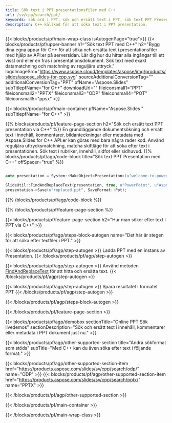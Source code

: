 ```yaml
---
title: Sök text i PPT presentationsfiler med C++
url: /sv/cpp/search/ppt/
keywords: sök ord i PPT, sök och ersätt text i PPT, sök text PPT Presentation
description: C++ källkod för att söka text i PPT presentation.
---
```


{{< blocks/products/pf/main-wrap-class isAutogenPage="true">}}
{{< blocks/products/pf/upper-banner h1="Sök text PPT med C++" h2="Bygg dina egna appar för C++ för att söka och ersätta text i presentationsfiler med hjälp av API:er på serversidan. Lär dig hur du hittar alla ingångar till ett visst ord eller en fras i presentationsdokument. Sök text med exakt datamatchning och matchning av reguljära uttryck." logoImageSrc="https://www.aspose.cloud/templates/aspose/img/products/slides/aspose_slides-for-cpp.svg" sourceAdditionalConversionTag="" additionalConversionTag="PPT" pfName="Aspose.Slides" subTitlepfName="for C++" downloadUrl="" fileiconsmall1="PPT" fileiconsmall2="PPTX" fileiconsmall3="ODP" fileiconsmall4="POT" fileiconsmall5="ppsx" >}}

{{< blocks/products/pf/main-container pfName="Aspose.Slides " subTitlepfName="for C++" >}}

{{% blocks/products/pf/feature-page-section  h2="Sök och ersätt text PPT presentation via C++" %}}
En grundläggande dokumentsökning och ersätt text i innehåll, kommentarer, bildanteckningar eller metadata med Aspose.Slides for C++ API:er kan göras med bara några rader kod. Använd reguljära uttrycksmatchning, matcha skiftläge för att söka efter text i presentationen. Sök text i rubriker, innehåll, sidfot eller sidhuvud.
{{% blocks/products/pf/agp/code-block title="Sök text PPT Presentation med C++" offSpacer="true" %}}

```cpp

auto presentation = System::MakeObject<Presentation>(u"welcome-to-powerpoint.ppt");

SlideUtil::FindAndReplaceText(presentation, true, u"PowerPoint", u"Aspose.Slides", nullptr);
presentation->Save(u"replaced.ppt", SaveFormat::Ppt);	
```

{{% /blocks/products/pf/agp/code-block %}}

{{% /blocks/products/pf/feature-page-section %}}

{{< blocks/products/pf/feature-page-section  h2="Hur man söker efter text i PPT via C++" >}}

{{< blocks/products/pf/agp/steps-block-autogen name="Det här är stegen för att söka efter textfiler i PPT." >}}

{{< blocks/products/pf/agp/step-autogen >}}
Ladda PPT med en instans av Presentation.
{{< /blocks/products/pf/agp/step-autogen >}}

{{< blocks/products/pf/agp/step-autogen >}}
Använd metoden [FindAndReplaceText](https://reference.aspose.com/slides/cpp/aspose.slides.util/slideutil/findandreplacetext/) för att hitta och ersätta text.
{{< /blocks/products/pf/agp/step-autogen >}}

{{< blocks/products/pf/agp/step-autogen >}}
Spara resultatet i formatet PPT
{{< /blocks/products/pf/agp/step-autogen >}}

{{< /blocks/products/pf/agp/steps-block-autogen >}}

{{< /blocks/products/pf/feature-page-section >}}

{{< blocks/products/pf/agp/demobox sectionTitle="Online PPT Sök livedemos" sectionDescription="Sök och ersätt text i innehåll, kommentarer eller metadata i PPT dokument just nu." >}}

{{< blocks/products/pf/agp/other-supported-section title="Andra sökformat som stöds" subTitle="Med C++ kan du även söka efter text i följande format:" >}}

{{< blocks/products/pf/agp/other-supported-section-item href="https://products.aspose.com/slides/sv/cpp/search/odp/" name="ODP" >}}
{{< blocks/products/pf/agp/other-supported-section-item href="https://products.aspose.com/slides/sv/cpp/search/pptx/" name="PPTX" >}}


{{< /blocks/products/pf/agp/other-supported-section >}}

{{< /blocks/products/pf/main-container >}}
    
{{< /blocks/products/pf/main-wrap-class >}}